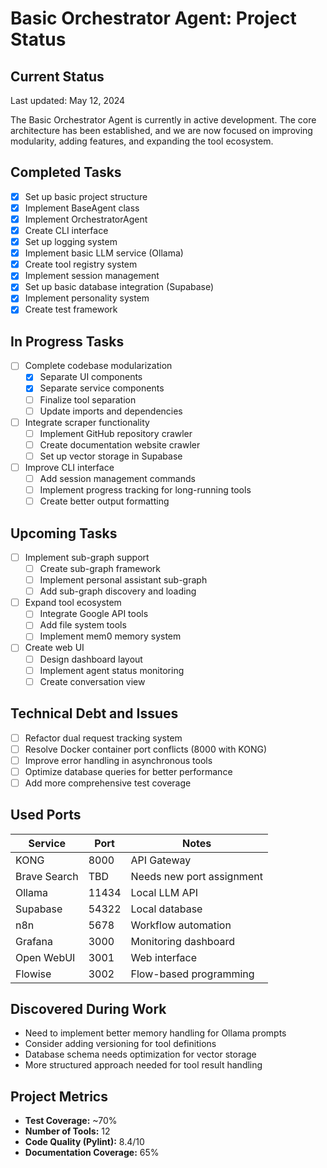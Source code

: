 # Basic Orchestrator Agent: Project Status

## Current Status
Last updated: May 12, 2024

The Basic Orchestrator Agent is currently in active development. The core architecture has been established, and we are now focused on improving modularity, adding features, and expanding the tool ecosystem.

## Completed Tasks

- [x] Set up basic project structure
- [x] Implement BaseAgent class
- [x] Implement OrchestratorAgent
- [x] Create CLI interface
- [x] Set up logging system
- [x] Implement basic LLM service (Ollama)
- [x] Create tool registry system
- [x] Implement session management
- [x] Set up basic database integration (Supabase)
- [x] Implement personality system
- [x] Create test framework

## In Progress Tasks

- [ ] Complete codebase modularization
  - [x] Separate UI components
  - [x] Separate service components
  - [ ] Finalize tool separation
  - [ ] Update imports and dependencies
- [ ] Integrate scraper functionality
  - [ ] Implement GitHub repository crawler
  - [ ] Create documentation website crawler
  - [ ] Set up vector storage in Supabase
- [ ] Improve CLI interface
  - [ ] Add session management commands
  - [ ] Implement progress tracking for long-running tools
  - [ ] Create better output formatting

## Upcoming Tasks

- [ ] Implement sub-graph support
  - [ ] Create sub-graph framework
  - [ ] Implement personal assistant sub-graph
  - [ ] Add sub-graph discovery and loading
- [ ] Expand tool ecosystem
  - [ ] Integrate Google API tools
  - [ ] Add file system tools
  - [ ] Implement mem0 memory system
- [ ] Create web UI
  - [ ] Design dashboard layout
  - [ ] Implement agent status monitoring
  - [ ] Create conversation view

## Technical Debt and Issues

- [ ] Refactor dual request tracking system
- [ ] Resolve Docker container port conflicts (8000 with KONG)
- [ ] Improve error handling in asynchronous tools
- [ ] Optimize database queries for better performance
- [ ] Add more comprehensive test coverage

## Used Ports

| Service | Port | Notes |
|---------|------|-------|
| KONG | 8000 | API Gateway |
| Brave Search | TBD | Needs new port assignment |
| Ollama | 11434 | Local LLM API |
| Supabase | 54322 | Local database |
| n8n | 5678 | Workflow automation |
| Grafana | 3000 | Monitoring dashboard |
| Open WebUI | 3001 | Web interface |
| Flowise | 3002 | Flow-based programming |

## Discovered During Work

- Need to implement better memory handling for Ollama prompts
- Consider adding versioning for tool definitions
- Database schema needs optimization for vector storage
- More structured approach needed for tool result handling

## Project Metrics

- **Test Coverage:** ~70%
- **Number of Tools:** 12
- **Code Quality (Pylint):** 8.4/10
- **Documentation Coverage:** 65% 